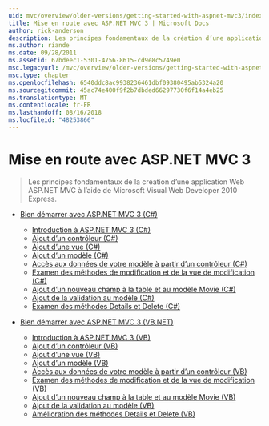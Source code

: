 ```yaml
---
uid: mvc/overview/older-versions/getting-started-with-aspnet-mvc3/index
title: Mise en route avec ASP.NET MVC 3 | Microsoft Docs
author: rick-anderson
description: Les principes fondamentaux de la création d’une application Web ASP.NET MVC à l’aide de Microsoft Visual Web Developer 2010 Express.
ms.author: riande
ms.date: 09/28/2011
ms.assetid: 67bdeec1-5301-4756-8615-cd9e8c5749e0
msc.legacyurl: /mvc/overview/older-versions/getting-started-with-aspnet-mvc3
msc.type: chapter
ms.openlocfilehash: 6540ddc8ac9938236461dbf09380495ab5324a20
ms.sourcegitcommit: 45ac74e400f9f2b7dbded66297730f6f14a4eb25
ms.translationtype: MT
ms.contentlocale: fr-FR
ms.lasthandoff: 08/16/2018
ms.locfileid: "48253866"
---
```

<a name="getting-started-with-aspnet-mvc3"></a>Mise en route avec ASP.NET MVC 3
====================
> Les principes fondamentaux de la création d’une application Web ASP.NET MVC à l’aide de Microsoft Visual Web Developer 2010 Express.


- [Bien démarrer avec ASP.NET MVC 3 (C#)](cs/index.md)

    - [Introduction à ASP.NET MVC 3 (C#)](cs/intro-to-aspnet-mvc-3.md)
    - [Ajout d’un contrôleur (C#)](cs/adding-a-controller.md)
    - [Ajout d’une vue (C#)](cs/adding-a-view.md)
    - [Ajout d’un modèle (C#)](cs/adding-a-model.md)
    - [Accès aux données de votre modèle à partir d’un contrôleur (C#)](cs/accessing-your-models-data-from-a-controller.md)
    - [Examen des méthodes de modification et de la vue de modification (C#)](cs/examining-the-edit-methods-and-edit-view.md)
    - [Ajout d’un nouveau champ à la table et au modèle Movie (C#)](cs/adding-a-new-field.md)
    - [Ajout de la validation au modèle (C#)](cs/adding-validation-to-the-model.md)
    - [Examen des méthodes Details et Delete (C#)](cs/improving-the-details-and-delete-methods.md)
- [Bien démarrer avec ASP.NET MVC 3 (VB.NET)](vb/index.md)

    - [Introduction à ASP.NET MVC 3 (VB)](vb/intro-to-aspnet-mvc-3.md)
    - [Ajout d’un contrôleur (VB)](vb/adding-a-controller.md)
    - [Ajout d’une vue (VB)](vb/adding-a-view.md)
    - [Ajout d’un modèle (VB)](vb/adding-a-model.md)
    - [Accès aux données de votre modèle à partir d’un contrôleur (VB)](vb/accessing-your-models-data-from-a-controller.md)
    - [Examen des méthodes de modification et de la vue de modification (VB)](vb/examining-the-edit-methods-and-edit-view.md)
    - [Ajout d’un nouveau champ à la table et au modèle Movie (VB)](vb/adding-a-new-field.md)
    - [Ajout de la validation au modèle (VB)](vb/adding-validation-to-the-model.md)
    - [Amélioration des méthodes Details et Delete (VB)](vb/improving-the-details-and-delete-methods.md)
